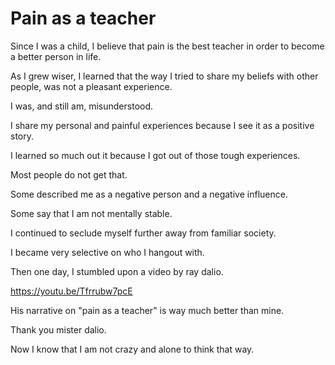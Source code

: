# Pain as a teacher

Since I was a child, I believe that pain is the best teacher in order to become a better person in life. 

As I grew wiser, I learned that the way I tried to share my beliefs with other people, was not a pleasant experience.

I was, and still am, misunderstood.

I share my personal and painful experiences because I see it as a positive story.

I learned so much out it because I got out of those tough experiences.

Most people do not get that. 

Some described me as a negative person and a negative influence. 

Some say that I am not mentally stable.

I continued to seclude myself further away from familiar society.

I became very selective on who I hangout with.

Then one day, I stumbled upon a video by ray dalio. 

https://youtu.be/Tfrrubw7pcE

His narrative on "pain as a teacher" is way much better than mine. 

Thank you mister dalio.

Now I know that I am not crazy and alone to think that way.
